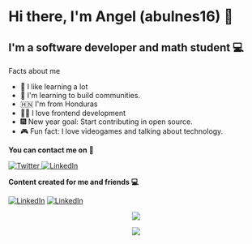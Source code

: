 # Hi there, I'm Angel (abulnes16) :wave: 

## I'm a software developer and math student :computer:

Facts about me

- :pencil: I like learning a lot 
- :handshake: I'm learning to build communities.
- :honduras: I'm from Honduras 
- :man_technologist: I love frontend development
- :fireworks: New year goal: Start contributing in open source.
- :video_game: Fun fact: I love videogames and talking about technology.

**You can contact me on** :iphone:
<p><a href="https://twitter.com/abulnes16" target="_blank"><img alt="Twitter" src="https://img.shields.io/badge/twitter-%231DA1F2.svg?&style=for-the-badge&logo=twitter&logoColor=white" />
</a> 
<a href="https://www.linkedin.com/in/angel-bulnes16/" target="_blank"><img alt="LinkedIn" src="https://img.shields.io/badge/linkedin-%230077B5.svg?&style=for-the-badge&logo=linkedin&logoColor=white" /></a> 


**Content created for me and friends :computer:**
<p>
<a href="https://medium.com/@abulnes16" target="_blank"><img alt="LinkedIn" src="https://img.shields.io/badge/medium-%2312100E.svg?&style=for-the-badge&logo=medium&logoColor=white?style=for-the-badge" /></a> 
<a href="https://www.youtube.com/c/MacaoTech/videos" target="_blank"><img alt="LinkedIn" src="https://img.shields.io/badge/youtube-%23FF0000.svg?&style=for-the-badge&logo=youtube&logoColor=white" /></a> 




<br/>

<p align='center'>
  <a href="https://github.com/anuraghazra/github-readme-stats">
  <!-- Change the `github-readme-stats.anuraghazra1.vercel.app` to `github-readme-stats.vercel.app`  -->
  <img align="center" src="https://github-readme-stats.anuraghazra1.vercel.app/api/top-langs/?username=abulnes16&layout=compact" />
</a>
</p>

<p align='center'>
  <a href="https://github.com/anuraghazra/github-readme-stats">
  <!-- Change the `github-readme-stats.anuraghazra1.vercel.app` to `github-readme-stats.vercel.app`  -->
  <img align="center" src="https://github-readme-stats.vercel.app/api?username=abulnes16" />
</a>
</p>




[medium]: https://medium.com/@abulnes16